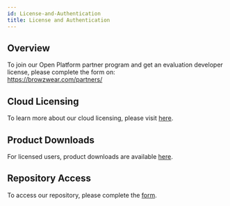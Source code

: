 ```yaml
---
id: License-and-Authentication
title: License and Authentication
---
```


## Overview
To join our Open Platform partner program and get an evaluation developer license, please complete the form on: </br>
<a href="https://browzwear.com/partners/" target="_blank">https://browzwear.com/partners/</a>

## Cloud Licensing
To learn more about our cloud licensing, please visit <a href="https://support.browzwear.com/Reference/lic-cloudu.htm" target="_blank">here</a>.

## Product Downloads
For licensed users, product downloads are available <a href="https://login.browzwear.com/" target="_blank">here</a>.

## Repository Access
To access our repository, please complete the <a href="https://browzwear.com/partners/" target="_blank">form</a>. 
